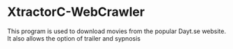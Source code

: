 # XtractorC-WebCrawler
This program is used to download movies from the popular Dayt.se website. It also allows the option of trailer and sypnosis
